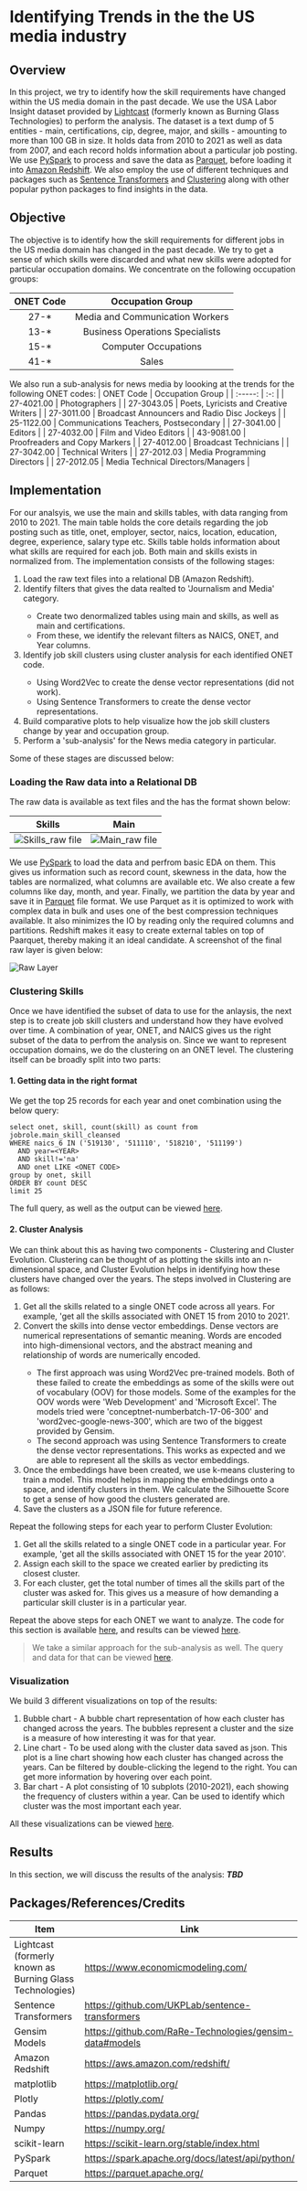 # Identifying Trends in the the US media industry

## Overview
In this project, we try to identify how the skill requirements have changed within the US media domain in the past decade. We use the USA Labor Insight dataset provided by [Lightcast](https://www.economicmodeling.com/) (formerly known as Burning Glass Technologies) to perform the analysis. The dataset is a text dump of 5 entities - main, certifications, cip, degree, major, and skills - amounting to more than 100 GB in size. It holds data from 2010 to 2021 as well as data from 2007, and each record holds information about a particular job posting. We use [PySpark](https://spark.apache.org/docs/latest/api/python/) to process and save the data as [Parquet](https://parquet.apache.org/), before loading it into [Amazon Redshift](https://aws.amazon.com/redshift/). We also employ the use of different techniques and packages such as [Sentence Transformers](https://github.com/UKPLab/sentence-transformers) and [Clustering](https://scikit-learn.org/stable/modules/clustering.html) along with other popular python packages to find insights in the data.

## Objective
The objective is to identify how the skill requirements for different jobs in the US media domain has changed in the past decade. We try to get a sense of which skills were discarded and what new skills were adopted for particular occupation domains. We concentrate on the following occupation groups:

| ONET Code | Occupation Group  |
| :-----: | :-: |
| 27-* | Media and Communication Workers |
| 13-* | Business Operations Specialists |
| 15-* | Computer Occupations |
| 41-* | Sales |

We also run a sub-analysis for news media by loooking at the trends for the following ONET codes:
| ONET Code | Occupation Group  |
| :-----: | :-: |
| 27-4021.00 | Photographers |
| 27-3043.05 | Poets, Lyricists and Creative Writers |
| 27-3011.00 | Broadcast Announcers and Radio Disc Jockeys |
| 25-1122.00 | Communications Teachers, Postsecondary |
| 27-3041.00 | Editors |
| 27-4032.00 | Film and Video Editors |
| 43-9081.00 | Proofreaders and Copy Markers |
| 27-4012.00 | Broadcast Technicians |
| 27-3042.00 | Technical Writers |
| 27-2012.03 | Media Programming Directors |
| 27-2012.05 | Media Technical Directors/Managers |

## Implementation
For our analsyis, we use the main and skills tables, with data ranging from 2010 to 2021. The main table holds the core details regarding the job posting such as title, onet, employer, sector, naics, location, education, degree, experience, salary type etc. Skills table holds information about what skills are required for each job. Both main and skills exists in normalized from. The implementation consists of the following stages:
<ol>
	<li>Load the raw text files into a relational DB (Amazon Redshift).</li>
	<li>Identify filters that gives the data realted to 'Journalism and Media' category.</li>
	<ul>
		<li>Create two denormalized tables using main and skills, as well as main and certifications.</li>
		<li>From these, we identify the relevant filters as NAICS, ONET, and Year columns.</li>
	</ul>
	<li>Identify job skill clusters using cluster analysis for each identified ONET code.</li>
	<ul>
		<li>Using Word2Vec to create the dense vector representations (did not work).</li>
		<li>Using Sentence Transformers to create the dense vector representations.</li>
	</ul>
	<li>Build comparative plots to help visualize how the job skill clusters change by year and occupation group.</li>
	<li>Perform a 'sub-analysis' for the News media category in particular.</li>
</ol>
Some of these stages are discussed below:

### Loading the Raw data into a Relational DB
The raw data is available as text files and the has the format shown below:

Skills             |  Main
:-------------------------:|:-------------------------:
![Skills_raw file](screenshots/skills.png?raw=true "Skills_raw file")  |  ![Main_raw file](screenshots/main.png?raw=true "Main_raw file")

We use [PySpark](https://spark.apache.org/docs/latest/api/python/) to load the data and perfrom basic EDA on them. This gives us information such as record count, skewness in the data, how the tables are normalized, what columns are available etc. We also create a few columns like day, month, and year. Finally, we partition the data by year and save it in [Parquet](https://parquet.apache.org/) file format. We use Parquet as it is optimized to work with complex data in bulk and uses one of the best compression techniques available. It also minimizes the IO by reading only the required columns and partitions. Redshift makes it easy to create external tables on top of Paarquet, thereby making it an ideal candidate. A screenshot of the final raw layer is given below:

![Raw Layer](screenshots/raw%20layer.png?raw=true "Raw Layer")

### Clustering Skills
Once we have identified the subset of data to use for the anlaysis, the next step is to create job skill clusters and understand how they have evolved over time. A combination of year, ONET, and NAICS gives us the right subset of the data to perfrom the analysis on. Since we want to represent occupation domains, we do the clustering on an ONET level. The clustering itself can be broadly split into two parts:

#### 1. Getting data in the right format
We get the top 25 records for each year and onet combination using the below query:
```
select onet, skill, count(skill) as count from jobrole.main_skill_cleansed 
WHERE naics_6 IN ('519130', '511110', '518210', '511199') 
  AND year=<YEAR>
  AND skill!='na' 
  AND onet LIKE <ONET CODE>
group by onet, skill 
ORDER BY count DESC
limit 25
```
The full query, as well as the output can be viewed [here](data/Top%2025%20skills%20\(By%20Year%20and%20ONET%20_%20with%20NAICS%20filter\).xlsx).

#### 2. Cluster Analysis
We can think about this as having two components - Clustering and Cluster Evolution. Clustering can be thought of as plotting the skills into an n-dimensional space, and Cluster Evolution helps in identifying how these clusters have changed over the years. The steps involved in Clustering are as follows:
<ol>
	<li>Get all the skills related to a single ONET code across all years. For example, 'get all the skills associated with ONET 15 from 2010 to 2021'.</li>
	<li>Convert the skills into dense vector embeddings. Dense vectors are numerical representations of semantic meaning. Words are encoded into high-dimensional vectors, and the abstract meaning and relationship of words are numerically encoded.</li>
	<ul>
		<li>The first approach was using Word2Vec pre-trained models. Both of these failed to create the embeddings as some of the skills were out of vocabulary (OOV) for those models. Some of the examples for the OOV words were 'Web Development' and 'Microsoft Excel'. The models tried were 'conceptnet-numberbatch-17-06-300' and 'word2vec-google-news-300', which are two of the biggest provided by Gensim.</li>
		<li>The second approach was using Sentence Transformers to create the dense vector representations. This works as expected and we are able to represent all the skills as vector embeddings.</li>
	</ul>
	<li>Once the embeddings have been created, we use k-means clustering to train a model. This model helps in mapping the embeddings onto a space, and identify clusters in them. We calculate the Silhouette Score to get a sense of how good the clusters generated are.</li>
	<li>Save the clusters as a JSON file for future reference.</li>
</ol>
Repeat the following steps for each year to perform Cluster Evolution:
<ol>
	<li>Get all the skills related to a single ONET code in a particular year. For example, 'get all the skills associated with ONET 15 for the year 2010'.</li>
	<li>Assign each skill to the space we created earlier by predicting its closest cluster.</li>
	<li>For each cluster, get the total number of times all the skills part of the cluster was asked for. This gives us a measure of how demanding a particular skill cluster is in a particular year.</li>
</ol>

Repeat the above steps for each ONET we want to analyze. The code for this section is available [here](code/Skill%20Trend%20Analysis.ipynb), and results can be viewed [here](https://github.com/jacobceles/skill-analysis-media-domain/tree/main/results/).

> We take a similar approach for the sub-analysis as well. The query and data for that can be viewed [here](Top%2025%20skills%20for%20Sub%20Analysis%20\(By%20Year%20and%20ONET%20%7C%20with%20NAICS%20filter\).xlsx).

### Visualization
We build 3 different visualizations on top of the results:
<ol>
	<li>Bubble chart - A bubble chart representation of how each cluster has changed across the years. The bubbles represent a cluster and the size is a measure of how interesting it was for that year.</li>
	<li>Line chart - To be used along with the cluster data saved as json. This plot is a line chart showing how each cluster has changed across the years. Can be filtered by double-clicking the legend to the right. You can get more information by hovering over each point.</li>
	<li>Bar chart - A plot consisting of 10 subplots (2010-2021), each showing the frequency of clusters within a year. Can be used to identify which cluster was the most important each year.</li>
</ol>

All these visualizations can be viewed [here](https://github.com/jacobceles/skill-analysis-media-domain/tree/main/results/).

## Results
In this section, we will discuss the results of the analysis:
***TBD***

## Packages/References/Credits
Item | Link
--- | ---
Lightcast (formerly known as Burning Glass Technologies) | https://www.economicmodeling.com/
Sentence Transformers | https://github.com/UKPLab/sentence-transformers
Gensim Models | https://github.com/RaRe-Technologies/gensim-data#models
Amazon Redshift | https://aws.amazon.com/redshift/
matplotlib | https://matplotlib.org/
Plotly | https://plotly.com/
Pandas | https://pandas.pydata.org/
Numpy | https://numpy.org/
scikit-learn | https://scikit-learn.org/stable/index.html
PySpark | https://spark.apache.org/docs/latest/api/python/
Parquet | https://parquet.apache.org/